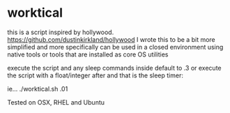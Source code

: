 # worktical

 this is a script inspired by hollywood.
https://github.com/dustinkirkland/hollywood
I wrote this to be a bit more simplified 
and more specifically can be used in a closed
environment using native tools or tools
that are installed as core OS utilities


execute the script and any sleep commands inside default to .3 or 
execute the script with a float/integer after and that is the sleep timer:

ie... ./worktical.sh .01

Tested on OSX, RHEL and Ubuntu
